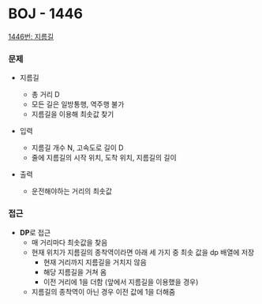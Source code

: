 
# BOJ - 1446

[1446번: 지름길](https://www.acmicpc.net/problem/1446)

### 문제

- 지름길
    - 총 거리 D
    - 모든 길은 일방통행, 역주행 불가
    - 지름길을 이용해 최솟값 찾기
    
- 입력
    - 지름길 개수 N, 고속도로 길이 D
    - 줄에 지름길의 시작 위치, 도착 위치, 지름길의 길이
    
- 출력
    - 운전해야하는 거리의 최솟값

### 접근

- **DP**로 접근
    - 매 거리마다 최솟값을 찾음
    - 현재 위치가 지름길의 종착역이라면 아래 세 가지 중 최솟 값을 dp 배열에 저장
        - 현재 거리까지 지름길을 거치지 않음
        - 해당 지름길을 거쳐 옴
        - 이전 거리에 1을 더함 (앞에서 지름길을 이용했을 경우)
    - 지름길의 종착역이 아닌 경우 이전 값에 1을 더해줌
